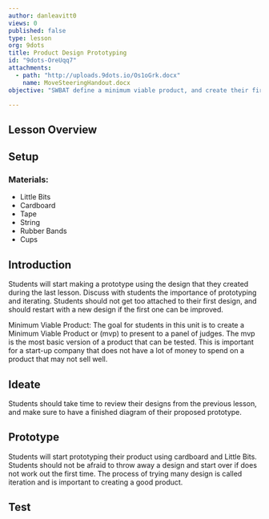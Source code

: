 ```yaml
---
author: danleavitt0
views: 0
published: false
type: lesson
org: 9dots
title: Product Design Prototyping
id: "9dots-OreUqq7"
attachments: 
  - path: "http://uploads.9dots.io/Os1oGrk.docx"
    name: MoveSteeringHandout.docx
objective: "SWBAT define a minimum viable product, and create their first prototype based on their designs."

---
```


## Lesson Overview

## Setup 

### Materials:

- Little Bits
- Cardboard
- Tape
- String
- Rubber Bands
- Cups

## Introduction

Students will start making a prototype using the design that they created during the last lesson. Discuss with students the importance of prototyping and iterating. Students should not get too attached to their first design, and should restart with a new design if the first one can be improved. 

Minimum Viable Product:
The goal for students in this unit is to create a Minimum Viable Product or (mvp) to present to a panel of judges.  The mvp is the most basic version of a product that can be tested. This is important for a start-up company that does not have a lot of money to spend on a product that may not sell well.

## Ideate

Students should take time to review their designs from the previous lesson, and make sure to have a finished diagram of their proposed prototype. 

## Prototype

Students will start prototyping their product using cardboard and Little Bits. Students should not be afraid to throw away a design and start over if does not work out the first time. The process of trying many design is called iteration and is important to creating a good product.

## Test
